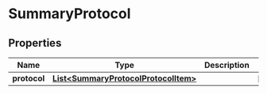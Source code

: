 
# SummaryProtocol

## Properties
Name | Type | Description | Notes
------------ | ------------- | ------------- | -------------
**protocol** | [**List&lt;SummaryProtocolProtocolItem&gt;**](SummaryProtocolProtocolItem.md) |  |  [optional]



